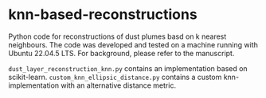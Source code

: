 # knn-based-reconstructions
Python code for reconstructions of dust plumes basd on k nearest neighbours. The code was developed and tested on a machine running with Ubuntu 22.04.5 LTS. For background, please refer to the manuscript.

`dust_layer_reconstruction_knn.py` contains an implementation based on scikit-learn.
`custom_knn_ellipsic_distance.py` contains a custom knn-implementation with an alternative distance metric.
